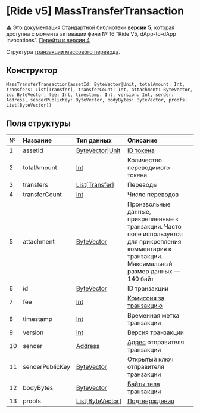 # [Ride v5] MassTransferTransaction

:warning: Это документация Стандартной библиотеки **версии 5**, которая доступна с момента активации фичи №&nbsp;16 “Ride V5, dApp-to-dApp invocations”. [Перейти к&nbsp;версии&nbsp;4](/ru/ride/structures/transaction-structures/mass-transfer-transaction)

Структура [транзакции массового перевода](/ru/blockchain/transaction-type/mass-transfer-transaction).

## Конструктор

``` ride
MassTransferTransaction(assetId: ByteVector|Unit, totalAmount: Int, transfers: List[Transfer], transferCount: Int, attachment: ByteVector, id: ByteVector, fee: Int, timestamp: Int, version: Int, sender: Address, senderPublicKey: ByteVector, bodyBytes: ByteVector, proofs: List[ByteVector])
```

## Поля структуры

| № | Название | Тип данных | Описание |
| :--- | :--- | :--- | :--- |
| 1 | assetId | [ByteVector](/ru/ride/v5/data-types/byte-vector)&#124;[Unit](/ru/ride/v5/data-types/unit) | [ID токена](/ru/blockchain/token/token-id) |
| 2 | totalAmount | [Int](/ru/ride/v5/data-types/int) | Количество переводимого токена |
| 3 | transfers | [List](/ru/ride/v5/data-types/list)[[Transfer](/ru/ride/v5/structures/common-structures/transfer)] | Переводы |
| 4 | transferCount | [Int](/ru/ride/v5/data-types/int) | Число переводов |
| 5 | attachment | [ByteVector](/en/ride/data-types/byte-vector) | Произвольные данные, прикрепленные к транзакции. Часто поле используется для прикрепления комментария к транзакции.<br>Максимальный размер данных — 140 байт |
| 6 | id | [ByteVector](/ru/ride/v5/data-types/byte-vector) | ID транзакции |
| 7 | fee | [Int](/ru/ride/v5/data-types/int) | [Комиссия за транзакцию](/ru/blockchain/transaction/transaction-fee) |
| 8 | timestamp | [Int](/ru/ride/v5/data-types/int) | Временная метка транзакции |
| 9 | version | [Int](/ru/ride/v5/data-types/int) | Версия транзакции |
| 10 | sender | [Address](/ru/ride/v5/structures/common-structures/address) | [Адрес](/ru/blockchain/account/address) отправителя транзакции |
| 11 | senderPublicKey | [ByteVector](/ru/ride/v5/data-types/byte-vector) | Открытый ключ отправителя транзакции |
| 12 | bodyBytes | [ByteVector](/ru/ride/v5/data-types/byte-vector) | [Байты тела транзакции](/ru/blockchain/glossary#б) |
| 13 | proofs | [List](/ru/ride/v5/data-types/list)[[ByteVector](/ru/ride/v5/data-types/byte-vector)] | [Подтверждения](/ru/blockchain/transaction/transaction-proof) |

